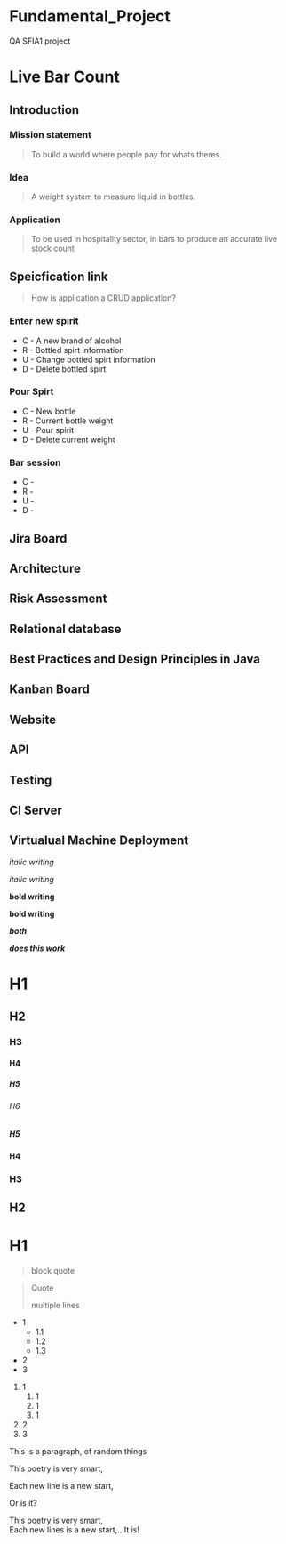 # Fundamental_Project
QA SFIA1 project

# Live Bar Count

## Introduction
### Mission statement
> To build a world where people pay for whats theres.
### Idea
> A weight system to measure liquid in bottles.
### Application
> To be used in hospitality sector, in bars to produce an accurate live stock count

## Speicfication link
> How is application a CRUD application?

### Enter new spirit
* C - A new brand of alcohol 
* R - Bottled spirt information
* U - Change bottled spirt information
* D - Delete bottled spirt

### Pour Spirt
* C - New bottle
* R - Current bottle weight
* U - Pour spirit
* D - Delete current weight

### Bar session
* C - 
* R -
* U - 
* D - 

## Jira Board

## Architecture

## Risk Assessment

## Relational database

## Best Practices and Design Principles in Java

## Kanban Board 

## Website

## API

## Testing 

## CI Server 

## Virtualual Machine Deployment


*italic writing*

_italic writing_

**bold writing**

__bold writing__

**_both_**

_**does this work**_

# H1
## H2
### H3
#### H4
##### H5
###### H6
##### H5
#### H4
### H3
## H2
# H1

> block quote 


> Quote 
>
> multiple lines

* 1
  * 1.1
  * 1.2
  * 1.3
* 2
* 3

1. 1
    1. 1
    2. 1
    3. 1
2. 2
3. 3

This is a paragraph, of random things

This poetry is very smart,

Each new line is a new start,

Or is it?

This poetry is very smart,  
Each new lines is a new start,..
It is!


